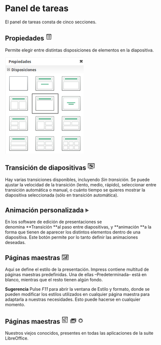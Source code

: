
# Panel de tareas

El panel de tareas consta de cinco secciones.

## Propiedades ![](https://raw.githubusercontent.com/catedu/libreOffice-la-suite-ofimatica-libre/master/img/Seleccion_346.png)

Permite elegir entre distintas disposiciones de elementos en la diapositiva.

![](https://raw.githubusercontent.com/catedu/libreOffice-la-suite-ofimatica-libre/master/img/Seleccion_345.png)


## Transición de diapositivas ![](https://raw.githubusercontent.com/catedu/libreOffice-la-suite-ofimatica-libre/master/img/Seleccion_347.png)

Hay varias transiciones disponibles, incluyendo *Sin transición.* Se puede ajustar la velocidad de la transición (lento, medio, rápido), seleccionar entre transición automática o manual, o cuánto tiempo se quieres mostrar la diapositiva seleccionada (sólo en transición automática).



## Animación personalizada ![](https://raw.githubusercontent.com/catedu/libreOffice-la-suite-ofimatica-libre/master/img/Seleccion_348.png)
En los software de edición de presentaciones se denomina **Transición **al paso entre diapositivas, y **animación **a la forma que tienen de aparecer los distintos elementos dentro de una diapositiva. Este botón permite por lo tanto definir las animaciones deseadas.

## Páginas maestras ![](https://raw.githubusercontent.com/catedu/libreOffice-la-suite-ofimatica-libre/master/img/Seleccion_349.png)

Aquí se define el estilo de la presentación. Impress contiene multitud de páginas maestras predefinidas. Una de ellas –Predeterminada– está en blanco, mientras que el resto tienen algún fondo.

**Sugerencia** Pulse *F11* para abrir la ventana de Estilo y formato, donde se pueden modificar los estilos utilizados en cualquier página maestra para adaptarla a nuestras necesidades. Esto puede hacerse en cualquier momento.

## Páginas maestras ![](https://raw.githubusercontent.com/catedu/libreOffice-la-suite-ofimatica-libre/master/img/Seleccion_350.png) ![](/img/Seleccion_351.png)![](/img/Seleccion_352.png)

Nuestros viejos conocidos, presentes en todas las aplicaciones de la suite LibreOffice.



